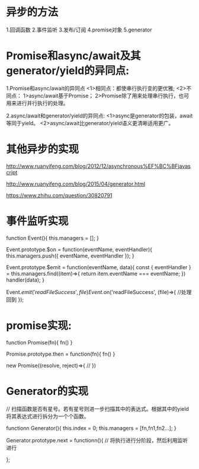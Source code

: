 # 异步的方法
1.回调函数
2.事件监听
3.发布/订阅
4.promise对象
5.generator
# Promise和async/await及其generator/yield的异同点:
1.Promise和async/await的异同点
  <1>相同点：都使串行执行变的更优雅;
  <2>不同点：
    1>async/await基于Promise；
    2>Promise除了用来处理串行执行，也可用来进行并行执行的处理。
    
2.async/await和generator/yield的异同点:
  <1>async是generator的包装，await等同于yield。
  <2>async/await比generator/yield语义更清晰适用更广。

# 其他异步的实现
http://www.ruanyifeng.com/blog/2012/12/asynchronous%EF%BC%BFjavascript

http://www.ruanyifeng.com/blog/2015/04/generator.html

https://www.zhihu.com/question/30820791

# 事件监听实现
function Event(){
    this.managers = [];
}

Event.prototype.$on = function(eventName, eventHandler){
    this.managers.push({
        eventName,
        eventHandler
    });
}

Event.prototype.$emit = function(eventName, data){
    const { eventHandler } = this.managers.find((item)=>{
        return item.eventName === eventName;
    })
    handler(data);
}

Event.$emit('readFileSuccess', file)
Event.$on('readFileSuccess', (file)=>{ //处理回到 });


# promise实现:
function Promise(fn){
    fn()
}

Promise.prototype.then = function(fn){
    fn()
}


new Promise((resolve, reject)=>{
    //
})

# Generator的实现
// 扫描函数是否有星号。若有星号则进一步扫描其中的表达式。根据其中的yield将其表达式进行拆分为一个个函数。

functionn Generator(){
    this.index = 0;
    this.managers = [fn,fn1,fn2...];
}

Generator.prototype.next = functionn(){
    // 将执行进行分阶段，然后利用监听进行
    
    
};



